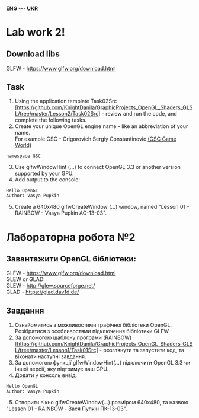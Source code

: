 #### [ENG](#Eng) --- [UKR](#Ukr)
<a name="Eng"></a>

# Lab work 2!

## Download libs
GLFW - https://www.glfw.org/download.html  


## Task
1. Using the application template Task02Src [https://github.com/KnightDanila/GraphicProjects_OpenGL_Shaders_GLSL/tree/master/Lesson2/Task02Src] - review and run the code, and complete the following tasks.
2. Create your unique OpenGL engine name - like an abbreviation of your name.  
For example GSC - Grigorovich Sergiy Constantinovic [(GSC Game World)](https://en.wikipedia.org/wiki/GSC_Game_World)
```
namespace GSC
```


3. Use glfwWindowHint (...) to connect OpenGL 3.3 or another version supported by your GPU.
4. Add output to the console:
```
Hello OpenGL
Author: Vasya Pupkin
```
5. Create a 640x480 glfwCreateWindow (...) window, named "Lesson 01 - RAINBOW - Vasya Pupkin AC-13-03".


<a name="Ukr"></a>



# Лабораторна робота №2

## Завантажити OpenGL бібліотеки:
GLFW - https://www.glfw.org/download.html  
GLEW or GLAD:  
GLEW - http://glew.sourceforge.net/  
GLAD - https://glad.dav1d.de/  

## Завдання
1. Ознайомитись з можливостями графічної бібліотеки OpenGL. Розібратися з особливостями підключення бібліотеки GLFW.
2. За допомогою шаблону програми (RAINBOW)[https://github.com/KnightDanila/GraphicProjects_OpenGL_Shaders_GLSL/tree/master/Lesson1/Task01Src] - розглянути та запустити код, та віконати наступні завдання.
3. За допомогою функції glfwWindowHint(...) підключити OpenGL 3.3 чи іншої версії, яку підтримує ваш GPU.
4. Додати у консоль вивід:
```
Hello OpenGL
Author: Vasya Pupkin
```
.
5. Створити вікно glfwCreateWindow(...) розміром 640х480, та назвою "Lesson 01 - RAINBOW - Вася Пупкін ПК-13-03".


